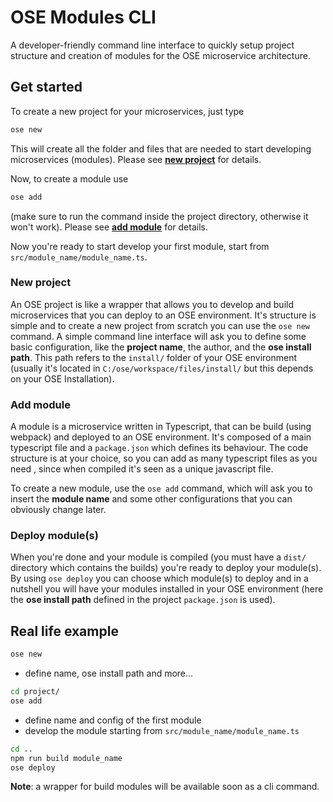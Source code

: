 # OSE Modules CLI

A developer-friendly command line interface to quickly setup project structure and creation of modules for the OSE microservice architecture.

## Get started

To create a new project for your microservices, just type

```bash
ose new
```

This will create all the folder and files that are needed to start developing microservices (modules). Please see **[new project](#new-project)** for details.

Now, to create a module use

```bash
ose add
```

(make sure to run the command inside the project directory, otherwise it won't work). Please see **[add module](#add-module)** for details.

Now you're ready to start develop your first module, start from `src/module_name/module_name.ts`.

### New project

An OSE project is like a wrapper that allows you to develop and build microservices that you can deploy to an OSE environment. It's structure is simple and to create a new project from scratch you can use the `ose new` command. A simple command line interface will ask you to define some basic configuration, like the **project name**, the author, and the **ose install path**. This path refers to the `install/` folder of your OSE environment (usually it's located in `C:/ose/workspace/files/install/` but this depends on your OSE Installation).

### Add module

A module is a microservice written in Typescript, that can be build (using webpack) and deployed to an OSE environment. It's composed of a main typescript file and a `package.json` which defines its behaviour. The code structure is at your choice, so you can add as many typescript files as you need , since when compiled it's seen as a unique javascript file.

To create a new module, use the `ose add` command, which will ask you to insert the **module name**  and some other configurations that you can obviously change later.

### Deploy module(s)

When you're done and your module is compiled (you must have a `dist/` directory which contains the builds) you're ready to deploy your module(s). By using `ose deploy` you can choose which module(s) to deploy and in a nutshell you will have your modules installed in your OSE environment (here the **ose install path** defined in the project `package.json` is used).

## Real life example

```bash
ose new
```

- define name, ose install path and more...

```bash
cd project/
ose add
```

- define name and config of the first module
- develop the module starting from `src/module_name/module_name.ts`

```bash
cd ..
npm run build module_name
ose deploy
```

**Note**: a wrapper for build modules will be available soon as a cli command.
